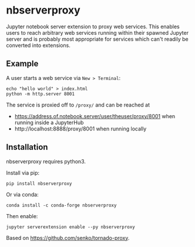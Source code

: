 # nbserverproxy
Jupyter notebook server extension to proxy web services. This enables users to reach arbitrary web services running within their spawned Jupyter server and is probably most appropriate for services which can't readily be converted into extensions.

## Example
A user starts a web service via `New > Terminal`:
```
echo "hello world" > index.html
python -m http.server 8001
```
The service is proxied off to `/proxy/` and can be reached at
* https://address.of.notebook.server/user/theuser/proxy/8001 when running inside a JupyterHub
* http://localhost:8888/proxy/8001 when running locally

## Installation
nbserverproxy requires python3.

Install via pip:
```
pip install nbserverproxy
```

Or via conda:
```
conda install -c conda-forge nbserverproxy
```

Then enable:
```
jupyter serverextension enable --py nbserverproxy
```

Based on https://github.com/senko/tornado-proxy.

